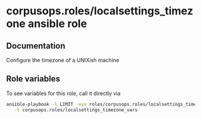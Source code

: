 # corpusops.roles/localsettings_timezone ansible role
## Documentation

Configure the timezone of a UNIXish machine

## Role variables
To see variables for this role, call it directly via
```bash
ansible-playbook -l LIMIT -vvv roles/corpusops.roles/localsettings_timezone/role.yml \
   -t corpusops.roles/localsettings_timezone_vars
```
